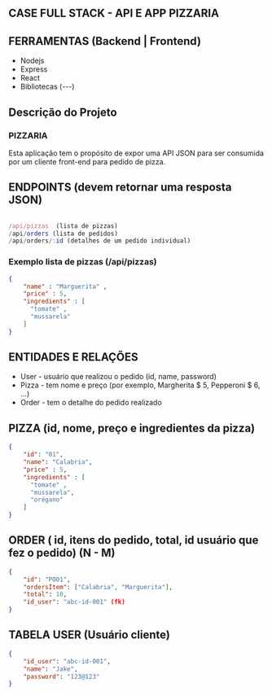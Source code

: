 ## CASE FULL STACK - API E APP PIZZARIA 

## FERRAMENTAS (Backend | Frontend)

- Nodejs
- Express
- React
- Bibliotecas (---)

## Descrição do Projeto

### PIZZARIA 

Esta aplicação tem o propósito de expor uma API JSON para ser consumida por um cliente front-end para pedido de pizza.

## ENDPOINTS  (devem retornar uma resposta JSON)

~~~Typescript 

/api/pizzas  (lista de pizzas)
/api/orders (lista de pedidos)
/api/orders/:id (detalhes de um pedido individual)

~~~

### Exemplo lista de pizzas (/api/pizzas)

~~~JSON
{
    "name" : "Marguerita" ,
    "price" : 5,
    "ingredients" : [
      "tomate" ,
      "mussarela"
    ]
}
~~~

## ENTIDADES E RELAÇÕES

- User - usuário que realizou o pedido (id, name, password) 
- Pizza - tem nome e preço (por exemplo, Margherita $ 5, Pepperoni $ 6, ...)
- Order - tem o detalhe do pedido realizado 

## PIZZA (id, nome, preço e ingredientes da pizza)

~~~JSON
{
    "id": "01",
    "name": "Calabria",
    "price" : 5,
    "ingredients" : [
      "tomate" ,
      "mussarela",
      "orégano"
    ]
}
~~~

## ORDER ( id, itens do pedido, total, id usuário que fez o pedido) (N - M)

~~~JSON
{   
    "id": "PO01",
    "ordersItem": ["Calabria", "Marguerita"],
    "total": 10,
    "id_user": "abc-id-001" (fk)
}
~~~

## TABELA USER (Usuário cliente) 

~~~JSON
{   
    "id_user": "abc-id-001",
    "name": "Jake",
    "password": "123@123"
}
~~~
